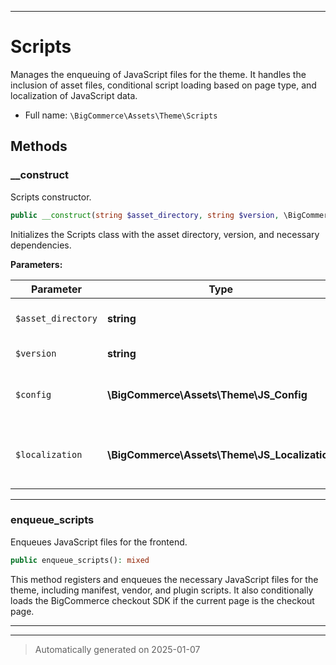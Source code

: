 ***

# Scripts

Manages the enqueuing of JavaScript files for the theme. It handles the inclusion of asset files,
conditional script loading based on page type, and localization of JavaScript data.



* Full name: `\BigCommerce\Assets\Theme\Scripts`




## Methods


### __construct

Scripts constructor.

```php
public __construct(string $asset_directory, string $version, \BigCommerce\Assets\Theme\JS_Config $config, \BigCommerce\Assets\Theme\JS_Localization $localization): mixed
```

Initializes the Scripts class with the asset directory, version, and necessary dependencies.






**Parameters:**

| Parameter | Type | Description |
|-----------|------|-------------|
| `$asset_directory` | **string** | The path to the plugin assets directory. |
| `$version` | **string** | The version of the asset build. |
| `$config` | **\BigCommerce\Assets\Theme\JS_Config** | The JS_Config object for configuration data. |
| `$localization` | **\BigCommerce\Assets\Theme\JS_Localization** | The JS_Localization object for localized strings. |





***

### enqueue_scripts

Enqueues JavaScript files for the frontend.

```php
public enqueue_scripts(): mixed
```

This method registers and enqueues the necessary JavaScript files for the theme, including
manifest, vendor, and plugin scripts. It also conditionally loads the BigCommerce checkout SDK
if the current page is the checkout page.










***


***
> Automatically generated on 2025-01-07
